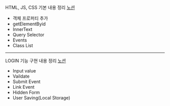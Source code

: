HTML, JS, CSS 기본 내용 정리 [노션](https://www.notion.so/6-Java-Script-on-the-Browser-1c28c1dad2c044c79718703f6bf22c18)

- 객체 프로퍼티 추가
- getElementByid
- InnerText
- Query Selector
- Events
- Class List

---

LOGIN 기능 구현 내용 정리 [노션](https://www.notion.so/LOGIN-b3fb7dc12751470d901bd920e75ed6de)

- Input value
- Vaildate
- Submit Event
- Link Event
- Hidden Form
- User Saving(Local Storage)
